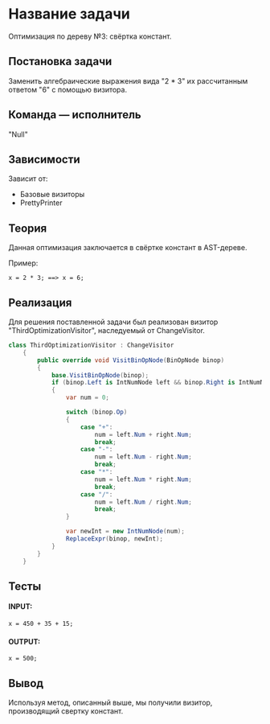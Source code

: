 # Название задачи
Оптимизация по дереву №3: свёртка констант.

## Постановка задачи
Заменить алгебраические выражения вида "2 * 3" их рассчитанным ответом "6" с помощью визитора.
## Команда — исполнитель
"Null"

## Зависимости
Зависит от:
- Базовые визиторы
- PrettyPrinter

## Теория
Данная оптимизация заключается в свёртке констант в AST-дереве.

Пример:
```
x = 2 * 3; ==> x = 6;
```
## Реализация
Для решения поставленной задачи был реализован визитор "ThirdOptimizationVisitor", наследуемый от ChangeVisitor.

```csharp
class ThirdOptimizationVisitor : ChangeVisitor
    {
        public override void VisitBinOpNode(BinOpNode binop)
        {
            base.VisitBinOpNode(binop);
            if (binop.Left is IntNumNode left && binop.Right is IntNumNode right)
            {
                var num = 0;

                switch (binop.Op)
                {
                    case "+":
                        num = left.Num + right.Num;
                        break;
                    case "-":
                        num = left.Num - right.Num;
                        break;
                    case "*":
                        num = left.Num * right.Num;
                        break;
                    case "/":
                        num = left.Num / right.Num;
                        break;
                }

                var newInt = new IntNumNode(num);
                ReplaceExpr(binop, newInt);
            }
        }
	}
```

## Тесты
#### INPUT: 
```
x = 450 + 35 + 15;
```
#### OUTPUT:
```
x = 500;
```

## Вывод
Используя метод, описанный выше, мы получили визитор, производящий свертку констант.
